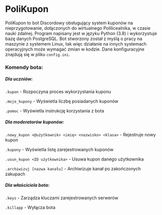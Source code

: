 # PoliKupon

PoliKupon to bot Discordowy obsługujący system kuponów na nieprzygotowanie, dołączonych do wirtualnego Polilicealnika, w czasie nauki zdalnej.
Program napisany jest w języku Python (3.8) i wykorzystuje bazę danych PostgreSQL.
Bot stworzony został z myślą o pracy na maszynie z systemem Linux, tak więc działanie na innych systemach operacyjnych może wymagać zmian w kodzie.
Dane konfiguracyjne znajdują się w pliku `config.ini`.  

### Komendy bota:

##### Dla uczniów:
`.kupon` -  Rozpoczyna proces wykorzystania kuponu

`.moje_kupony` - Wyświetla liczbę posiadanych kuponów

`.pomoc` - Wyświetla instrukcję korzystania z bota

##### Dla moderatorów kuponów:
`.nowy_kupon <@użytkownik> <imię> <nazwisko> <klasa>` - Rejestruje nowy kupon

`.kupony` - Wyświetla listę zarejestrowanych kuponów

`.usun_kupon <ID użytkownika>` - Usuwa kupon danego użytkownika

`.archiwizuj [nazwa kanału]` - Archiwizuje kanał po zakończonych zakupach

##### Dla właściciela bota:
`.keys` - Zarządza kluczami zarejestrowanych serwerów

`.killapp` - Wyłącza bota 
